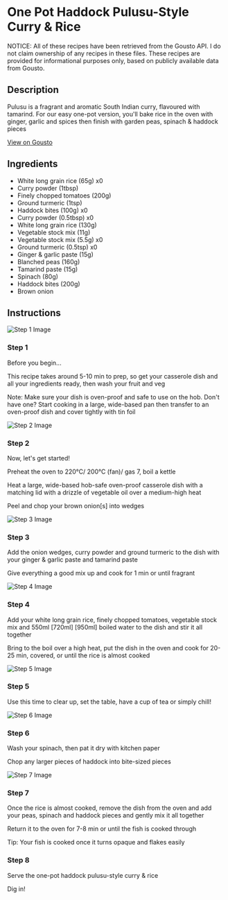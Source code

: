 # One Pot Haddock Pulusu-Style Curry & Rice

NOTICE: All of these recipes have been retrieved from the Gousto API. I do not claim ownership of any recipes in these files. These recipes are provided for informational purposes only, based on publicly available data from Gousto.

## Description

Pulusu is a fragrant and aromatic South Indian curry, flavoured with tamarind. For our easy one-pot version, you'll bake rice in the oven with ginger, garlic and spices then finish with garden peas, spinach & haddock pieces

[View on Gousto](https://www.gousto.co.uk/recipes/cookbook/one-pot-basa-pulusu-style-curry-rice)

## Ingredients

- White long grain rice (65g) x0
- Curry powder (1tbsp)
- Finely chopped tomatoes (200g)
- Ground turmeric (1tsp)
- Haddock bites (100g) x0
- Curry powder (0.5tbsp) x0
- White long grain rice (130g)
- Vegetable stock mix (11g)
- Vegetable stock mix (5.5g) x0
- Ground turmeric (0.5tsp) x0
- Ginger & garlic paste (15g)
- Blanched peas (160g)
- Tamarind paste (15g)
- Spinach (80g)
- Haddock bites (200g)
- Brown onion

## Instructions

![Step 1 Image](https://production-media.gousto.co.uk/cms/recipe-step-image/Admin-10mm-Step-1-1657542981788-x200.jpg)

### Step 1

Before you begin...

This recipe takes around 5-10 min to prep, so get your casserole dish and all your ingredients ready, then wash your fruit and veg

Note: Make sure your dish is oven-proof and safe to use on the hob. Don't have one? Start cooking in a large, wide-based pan then transfer to an oven-proof dish and cover tightly with tin foil

![Step 2 Image](https://production-media.gousto.co.uk/cms/recipe-step-image/step-2-1666697018014-x200.jpg)

### Step 2

Now, let's get started!

Preheat the oven to 220°C/ 200°C (fan)/ gas 7, boil a kettle

Heat a large, wide-based hob-safe oven-proof casserole dish with a matching lid with a drizzle of vegetable oil over a medium-high heat

Peel and chop your brown onion[s] into wedges

![Step 3 Image](https://production-media.gousto.co.uk/cms/recipe-step-image/step-3-1666697021759-x200.jpg)

### Step 3

Add the onion wedges, curry powder and ground turmeric to the dish with your ginger & garlic paste and tamarind paste

Give everything a good mix up and cook for 1 min or until fragrant

![Step 4 Image](https://production-media.gousto.co.uk/cms/recipe-step-image/step-4-1666697025634-x200.jpg)

### Step 4

Add your white long grain rice, finely chopped tomatoes, vegetable stock mix and 550ml <span class="text-purple">[720ml] </span><span class="text-danger">[950ml] </span>boiled water to the dish and stir it all together

Bring to the boil over a high heat, put the dish in the oven and cook for 20-25 min, covered, or until the rice is almost cooked

![Step 5 Image](https://production-media.gousto.co.uk/cms/recipe-step-image/step-5-1666697029337-x200.jpg)

### Step 5

Use this time to clear up, set the table, have a cup of tea or simply chill!

![Step 6 Image](https://production-media.gousto.co.uk/cms/recipe-step-image/step-6-1666697034032-x200.jpg)

### Step 6

Wash your spinach, then pat it dry with kitchen paper

Chop any larger pieces of haddock into bite-sized pieces

![Step 7 Image](https://production-media.gousto.co.uk/cms/recipe-step-image/step-7-1666697038255-x200.jpg)

### Step 7

Once the rice is almost cooked, remove the dish from the oven and add your peas, spinach and haddock pieces and gently mix it all together

Return it to the oven for 7-8 min or until the fish is cooked through

Tip: Your fish is cooked once it turns opaque and flakes easily

### Step 8

Serve the one-pot haddock pulusu-style curry & rice

Dig in!

